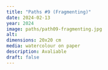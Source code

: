 ```yaml
---
title: "Paths #9 (Fragmenting)"
date: 2024-02-13
year: 2024
image: paths/path09-fragmenting.jpg
alt: 
dimensions: 20x20 cm
media: watercolour on paper
description: Avaliable
draft: false
---
```


